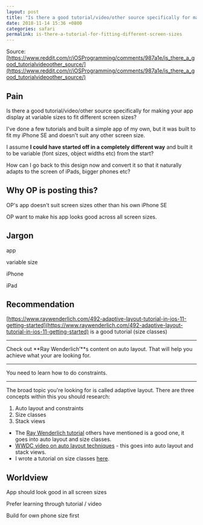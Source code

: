 ```yaml
---
layout: post
title: "Is there a good tutorial/video/other source specifically for making your app display at variable sizes to fit different screen sizes??"
date: 2018-11-14 15:36 +0800
categories: safari
permalink: is-there-a-tutorial-for-fitting-different-screen-sizes
---
```


Source: [https://www.reddit.com/r/iOSProgramming/comments/987a1e/is_there_a_good_tutorialvideoother_source/](https://www.reddit.com/r/iOSProgramming/comments/987a1e/is_there_a_good_tutorialvideoother_source/)



## Pain

Is there a good tutorial/video/other source specifically for making your app display at variable sizes to fit different screen sizes?



I've done a few tutorials and built a simple app of my own, but it was built to fit my iPhone SE and doesn't suit any other screen size.



I assume **I could have started off in a completely different way** and built it to be variable (font sizes, object widths etc) from the start?



How can I go back to this design now and convert it so that it naturally adapts to the screen of iPads, bigger phones etc?



## Why OP is posting this?

OP's app doesn't suit screen sizes other than his own iPhone SE

OP want to make his app looks good across all screen sizes.



## Jargon

app

variable size

iPhone

iPad



## Recommendation

[https://www.raywenderlich.com/492-adaptive-layout-tutorial-in-ios-11-getting-started](https://www.raywenderlich.com/492-adaptive-layout-tutorial-in-ios-11-getting-started) is a good tutorial (size classes)



------

Check out **Ray Wenderlich’**s content on auto layout. That will help you achieve what your are looking for.



------

You need to learn how to do constraints.



------

The broad topic you're looking for is called adaptive layout. There are three concepts within this you should research:

1. Auto layout and constraints
2. Size classes
3. Stack views



- The [Ray Wenderlich tutorial](https://www.raywenderlich.com/492-adaptive-layout-tutorial-in-ios-11-getting-started) others have mentioned is a good one, it goes into auto layout and size classes.
- [WWDC video on auto layout techniques](https://developer.apple.com/videos/play/wwdc2017/412/) - this goes into auto layout and stack views.
- I wrote a tutorial on size classes [here](https://medium.com/@craiggrummitt/size-classes-in-interface-builder-in-xcode-8-74f20a541195).





## Worldview

App should look good in all screen sizes



Prefer learning through tutorial / video



Build for own phone size first